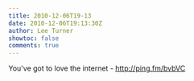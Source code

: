 ```yaml
---
title: 2010-12-06T19-13
date: 2010-12-06T19:13:30Z
author: Lee Turner
showtoc: false
comments: true
---
```


You've got to love the internet - http://ping.fm/bvbVC

